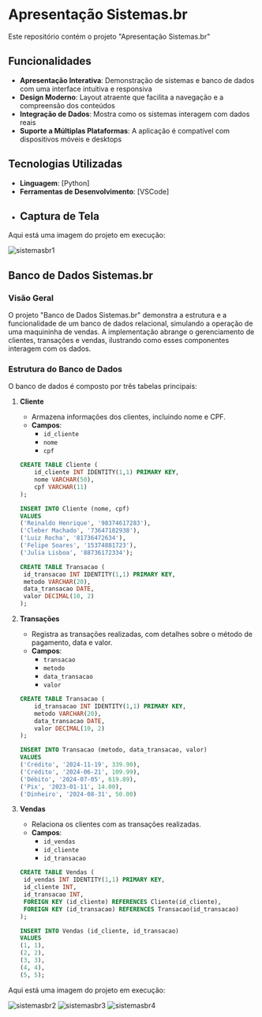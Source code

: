 # Apresentação Sistemas.br

Este repositório contém o projeto "Apresentação Sistemas.br"

## Funcionalidades

- **Apresentação Interativa**: Demonstração de sistemas e banco de dados com uma interface intuitiva e responsiva
- **Design Moderno**: Layout atraente que facilita a navegação e a compreensão dos conteúdos
- **Integração de Dados**: Mostra como os sistemas interagem com dados reais
- **Suporte a Múltiplas Plataformas**: A aplicação é compatível com dispositivos móveis e desktops

## Tecnologias Utilizadas

- **Linguagem**: [Python]
- **Ferramentas de Desenvolvimento**: [VSCode]
- ## Captura de Tela

Aqui está uma imagem do projeto em execução:

![sistemasbr1](https://i.postimg.cc/QdFKk78k/image.png)

## Banco de Dados Sistemas.br

### Visão Geral

O projeto "Banco de Dados Sistemas.br" demonstra a estrutura e a funcionalidade de um banco de dados relacional, simulando a operação de uma maquininha de vendas. A implementação abrange o gerenciamento de clientes, transações e vendas, ilustrando como esses componentes interagem com os dados.

### Estrutura do Banco de Dados

O banco de dados é composto por três tabelas principais:

1. **Cliente**
   - Armazena informações dos clientes, incluindo nome e CPF.
   - **Campos**:
     - `id_cliente` 
     - `nome` 
     - `cpf` 

   ```sql
   CREATE TABLE Cliente (
       id_cliente INT IDENTITY(1,1) PRIMARY KEY,
       nome VARCHAR(50),
       cpf VARCHAR(11)
   );

   INSERT INTO Cliente (nome, cpf)
   VALUES 
   ('Reinaldo Henrique', '98374617283'),
   ('Cleber Machado', '73647182938'),
   ('Luiz Rocha', '81736472634'),
   ('Felipe Soares', '15374881723'),
   ('Julia Lisboa', '88736172334');

   CREATE TABLE Transacao (
    id_transacao INT IDENTITY(1,1) PRIMARY KEY,
    metodo VARCHAR(20),
    data_transacao DATE,
    valor DECIMAL(10, 2)
   );

2. **Transações**
   - Registra as transações realizadas, com detalhes sobre o método de pagamento, data e valor.
   - **Campos**:
     - `transacao` 
     - `metodo` 
     - `data_transacao` 
     - `valor` 

   ```sql
   CREATE TABLE Transacao (
       id_transacao INT IDENTITY(1,1) PRIMARY KEY,
       metodo VARCHAR(20),
       data_transacao DATE,
       valor DECIMAL(10, 2)
   );

   INSERT INTO Transacao (metodo, data_transacao, valor)
   VALUES
   ('Crédito', '2024-11-19', 339.90),
   ('Crédito', '2024-06-21', 109.99),
   ('Débito', '2024-07-05', 619.89),
   ('Pix', '2023-01-11', 14.00),
   ('Dinheiro', '2024-08-31', 50.00)

3. **Vendas**
   - Relaciona os clientes com as transações realizadas.
   - **Campos**:
     - `id_vendas` 
     - `id_cliente` 
     - `id_transacao` 

   ```sql
   CREATE TABLE Vendas (
    id_vendas INT IDENTITY(1,1) PRIMARY KEY,
    id_cliente INT,
    id_transacao INT,
    FOREIGN KEY (id_cliente) REFERENCES Cliente(id_cliente),
    FOREIGN KEY (id_transacao) REFERENCES Transacao(id_transacao)
   );

   INSERT INTO Vendas (id_cliente, id_transacao)
   VALUES
   (1, 1),
   (2, 2),
   (3, 3),
   (4, 4),
   (5, 5);
   
Aqui está uma imagem do projeto em execução:

![sistemasbr2](https://i.postimg.cc/650ssWkS/image.png)
![sistemasbr3](https://i.postimg.cc/PqNnzgF7/image.png)
![sistemasbr4](https://i.postimg.cc/bvYwXVV0/image.png)
